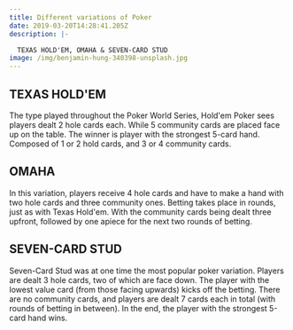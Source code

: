 ```yaml
---
title: Different variations of Poker
date: 2019-03-20T14:28:41.205Z
description: |-

  TEXAS HOLD'EM, OMAHA & SEVEN-CARD STUD
image: /img/benjamin-hung-340398-unsplash.jpg
---
```

## TEXAS HOLD'EM

The type played throughout the Poker World Series, Hold'em Poker sees players dealt 2 hole cards each. While 5 community cards are placed face up on the table. The winner is player with the strongest 5-card hand. Composed of 1 or 2 hold cards, and 3 or 4 community cards.



## OMAHA

In this variation, players receive 4 hole cards and have to make a hand with two hole cards and three community ones. Betting takes place in rounds, just as with Texas Hold'em. With the community cards being dealt three upfront, followed by one apiece for the next two rounds of betting.



## SEVEN-CARD STUD

Seven-Card Stud was at one time the most popular poker variation. Players are dealt 3 hole cards, two of which are face down. The player with the lowest value card (from those facing upwards) kicks off the betting. There are no community cards, and players are dealt 7 cards each in total (with rounds of betting in between). In the end, the player with the strongest 5-card hand wins.
